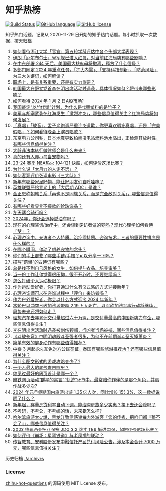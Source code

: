 # 知乎热榜
[![Build Status](https://github.com/ToWeLong/zhihu-hot-questions/workflows/CI/badge.svg)](https://github.com/ToWeLong/zhihu-hot-questions/actions)
[![GitHub language](https://img.shields.io/badge/language-golang-orange.svg)](https://golang.org/)
[![GitHub license](https://img.shields.io/github/license/ToWeLong/zhihu-hot-questions)](https://github.com/ToWeLong/zhihu-hot-questions/blob/main/LICENSE)

知乎热门话题，记录从 2020-11-29 日开始的知乎热门话题。每小时抓取一次数据，按天[归档](./archives)

<!-- BEGIN -->

1. [如何看待浙江大学「官宣」第五轮学科评估中各个头部大学表现？](https://www.zhihu.com/question/637473635)
1. [伊朗「厄尔布尔士」号军舰已进入红海，对当前红海局势有哪些影响？](https://www.zhihu.com/question/637581982)
1. [在中东部署 244 天后，美国最大核航母将撤离，释放了什么信号？](https://www.zhihu.com/question/637582312)
1. [多部门圈定 2024 年重点任务，「扩大内需」、「支持科技创新」、「防范风险」为三大关键词，如何解读？](https://www.zhihu.com/question/637596113)
1. [职场上，是有关系重要，还是有实力重要？](https://www.zhihu.com/question/636639798)
1. [韩国最大在野党党首李在明出席活动时遇袭，具体情况如何？将带来哪些影响？](https://www.zhihu.com/question/637581279)
1. [如何看待 2024 年 1 月 2 日A股市场?](https://www.zhihu.com/question/637576346)
1. [我国敲定“以竹代塑”计划，为什么是代替塑料的是竹子？](https://www.zhihu.com/question/637458997)
1. [美军与胡塞武装在红海发生「激烈冲突」，哪些信息值得关注？红海局势将如何发展？](https://www.zhihu.com/question/637592786)
1. [「真唱」「破音」，孟子义跑调严重连夜道歉，你更喜欢瑕疵真唱，还是「完美假唱」？如何看待晚会上演员唱歌？](https://www.zhihu.com/question/637523671)
1. [东京电力公司称，日本地震导致柏崎核电站燃料池水溢出，正检测其放射性，有哪些信息值得关注？](https://www.zhihu.com/question/637545868)
1. [大龄非法本转行做律师会是什么未来？](https://www.zhihu.com/question/637267268)
1. [真的还有人养小鸟当宠物吗？](https://www.zhihu.com/question/635783993)
1. [23-24 赛季 NBA热火 104:121 快船，如何评价这场比赛？](https://www.zhihu.com/question/637598873)
1. [为什么说「太用力的人走不远」？](https://www.zhihu.com/question/38347269)
1. [如何客观评价张译电影《三大队》?](https://www.zhihu.com/question/636038418)
1. [新年有哪些家居好物，能让好朋友们直呼哇噻？](https://www.zhihu.com/question/634394540)
1. [英雄联盟严格意义上的「大后期 ADC」是谁？](https://www.zhihu.com/question/318845129)
1. [金正恩称朝韩关系「再也不是同族关系，而是完全敌对关系」，哪些信息值得关注？](https://www.zhihu.com/question/637521520)
1. [有哪些好看显贵不撞款的珍珠饰品？](https://www.zhihu.com/question/409273409)
1. [冬天适合骑行吗？](https://www.zhihu.com/question/635590554)
1. [2024年，你还会选择燃油车吗？](https://www.zhihu.com/question/637092241)
1. [现在的心理咨询/治疗中，还会谈到来访者做的梦吗？现代心理学如何看待「梦」？](https://www.zhihu.com/question/630072069)
1. [心理咨询中，来访者个人特质、治疗师特质、咨询技术，三者的重要性排序是什么样的？](https://www.zhihu.com/question/635469349)
1. [在哪个瞬间，你动了想养宠物的念头？](https://www.zhihu.com/question/634465178)
1. [你们的手上都戴了哪些手链/手镯？可以分享一下吗？](https://www.zhihu.com/question/637273355)
1. [描写“遗憾”的古诗词有哪些？](https://www.zhihu.com/question/637517971)
1. [总是找不到自己风格的女生，如何提升衣品、培养审美？](https://www.zhihu.com/question/630322427)
1. [当一份工作让你觉得很压抑，很不开心时，还要继续吗？](https://www.zhihu.com/question/637073712)
1. [怎么打破个人运动极限？](https://www.zhihu.com/question/635429715)
1. [作为运动爱好者，你打算通过什么有仪式感的方式迎接新年？](https://www.zhihu.com/question/633938689)
1. [心理咨询师可以在咨询过程中「评价」来访者吗？](https://www.zhihu.com/question/636210167)
1. [作为户外爱好者，你会以什么方式迎接 2024 年新年？](https://www.zhihu.com/question/633735527)
1. [本轮巴以冲突已致加沙地带超 2.19 万人死亡，以军称加沙军事行动将继续，局势未来还将如何走？](https://www.zhihu.com/question/637571327)
1. [理想汽车去年累计交付量超过六十万辆，是交付量最高的中国新势力车企，哪些信息值得关注？](https://www.zhihu.com/question/637527024)
1. [李在明出席活动时遇袭被刺伤颈部，行凶者当场被捕，哪些信息值得关注？](https://www.zhihu.com/question/637587246)
1. [《斗破苍穹》中明明魂殿斗圣强者很多，为何不在前期派斗圣灭掉萧炎？](https://www.zhihu.com/question/632074153)
1. [简单有效的健身动作有哪些值得推荐？](https://www.zhihu.com/question/633695724)
1. [中泰 3 月起永久互免对方公民签证，泰国有哪些旅游推荐地？还有哪些信息值得关注？](https://www.zhihu.com/question/637608570)
1. [为什么图文形式的游戏攻略变少了?](https://www.zhihu.com/question/636823296)
1. [一个人最大的底气来自哪里？](https://www.zhihu.com/question/637398832)
1. [你见过最好的网页设计是哪一个？](https://www.zhihu.com/question/41469573)
1. [崩铁网页活动“群星的寓言”“轨迹”环节中，最常陪你作伴的是那个角色，并肩作战多少次?](https://www.zhihu.com/question/637517936)
1. [2024 年元旦假期国内旅游出游 1.35 亿人次，同比增长 155.3%，这一数据说明了什么？](https://www.zhihu.com/question/637591788)
1. [新年起，存量房贷利率自动下调，能给购房族多少实惠？接下去还会降吗？](https://www.zhihu.com/question/637599010)
1. [不考研，不考公，不考编的话，未来要怎么样?](https://www.zhihu.com/question/633112586)
1. [哈尔滨旅游太火爆，黑龙江致信感谢海内外游客「您的传扬，把咱们都『整不会了』」，哪些信息值得关注？](https://www.zhihu.com/question/637527059)
1. [2023 德玛西亚杯八强赛 JDG 3:2 战胜 TES 挺进四强，如何评价这场比赛？](https://www.zhihu.com/question/637530400)
1. [如何评价《崩坏：星穹铁道》与老凤祥的联动？](https://www.zhihu.com/question/637552071)
1. [传智教育、安利股份发布中融信托产品兑付风险公告，涉及本金合计 7000 万元，哪些信息值得关注？](https://www.zhihu.com/question/637509400)

<!-- END -->

历史归档 [./archives](./archives)


### License
[zhihu-hot-questions](https://github.com/towelong/zhihu-hot-questions) 的源码使用 MIT License 发布。